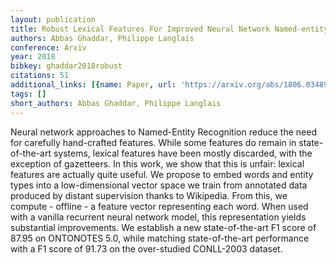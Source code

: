 ```yaml
---
layout: publication
title: Robust Lexical Features For Improved Neural Network Named-entity Recognition
authors: Abbas Ghaddar, Philippe Langlais
conference: Arxiv
year: 2018
bibkey: ghaddar2018robust
citations: 51
additional_links: [{name: Paper, url: 'https://arxiv.org/abs/1806.03489'}]
tags: []
short_authors: Abbas Ghaddar, Philippe Langlais
---
```

Neural network approaches to Named-Entity Recognition reduce the need for
carefully hand-crafted features. While some features do remain in
state-of-the-art systems, lexical features have been mostly discarded, with the
exception of gazetteers. In this work, we show that this is unfair: lexical
features are actually quite useful. We propose to embed words and entity types
into a low-dimensional vector space we train from annotated data produced by
distant supervision thanks to Wikipedia. From this, we compute - offline - a
feature vector representing each word. When used with a vanilla recurrent
neural network model, this representation yields substantial improvements. We
establish a new state-of-the-art F1 score of 87.95 on ONTONOTES 5.0, while
matching state-of-the-art performance with a F1 score of 91.73 on the
over-studied CONLL-2003 dataset.